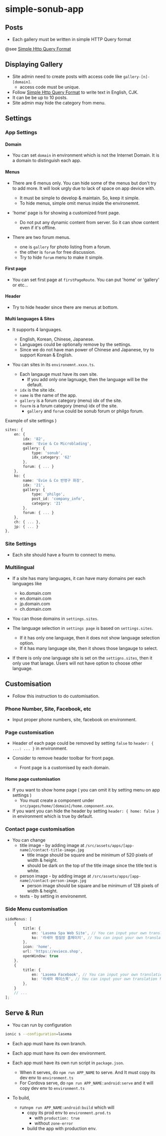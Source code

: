# simple-sonub-app

## Posts

* Each gallery must be written in simple HTTP Query format

@see [Simple Http Query Format](https://docs.google.com/document/d/1nOEJVDilLbF0sNCkkRGcDwdT3rDLZp3h59oQ77BIdp4/edit#heading=h.3pfuj3qawphf)

## Displaying Gallery

* Site admin need to create posts with access code like `gallery-[n]-[domain]`.
  * access code must be unique.
* Follow [Simple Http Query Format](https://docs.google.com/document/d/1nOEJVDilLbF0sNCkkRGcDwdT3rDLZp3h59oQ77BIdp4/edit#heading=h.3pfuj3qawphf) to write text in English, CJK.
* It can be be up to 10 posts.
* Site admin may hide the category from menu.

## Settings

### App Settings

#### Domain

* You can set `domain` in environment which is not the Internet Domain.
  It is a domain to distinguish each app.

#### Menus

* There are 6 menus only. You can hide some of the menus but don't try to add more. It will look urgly due to lack of space on app device with.
  * It must be simple to develop & maintain. So, keep it simple.
  * To hide menus, simple omit menus inside the environemnt.

* 'home' page is for showing a customized front page.
  * Do not put any dynamic content from server. So it can show content even if it's offline.

* There are two forum menus.
  * one is `gallery` for photo listing from a forum.
  * the other is `forum` for free discussion.
  * Try to hide `forum` menu to make it simple.

#### First page

* You can set first page at `firstPageRoute`.
    You can put 'home' or 'gallery' or etc...

#### Header

* Try to hide header since there are menus at bottom.

#### Multi languages & Sites

* It supports 4 languages.
  * English, Korean, Chinese, Japanese.
  * Languages could be optionally remove by the settings.
  * Since we do not have man power of Chinese and Japanese, try to support Korean & English.

* You can sites in its `environemnt.xxxx.ts`.
  * Each langauge must have its own site.
    * If you add only one lagnuage, then the language will be the default.
  * `idx` is the site idx.
  * `name` is the name of the app.
  * `gallery` is a forum category (menu) idx of the site.
  * `fourm` is a forum category (menu) idx of the site.
    * `gallery` and `forum` could be sonub forum or philgo forum.

Example of site settings )

```` ts
sites: {
    en: {
        idx: '82',
        name: 'Evie & Co Microblading',
        gallery: {
            type: 'sonub',
            idx_category: '62'
        },
        forum: { ... }
    },
    ko: {
        name: 'Evie & Co 반영구 화장',
        idx: '21',
        gallery: {
            type: 'philgo',
            post_id: 'company_info',
            category: '21'
        },
        forum: { ... }
    },
    ch: { ... },
    jp: { ... }
},
````

### Site Settings

* Each site should have a fourm to connect to menu.

### Multilingual

* If a site has many languages, it can have many domains per each languages like
  * ko.domain.com
  * en.domain.com
  * jp.domain.com
  * ch.domain.com

* You can those domains in `settings.sites`.
* The language selection in `settings page` is based on `settings.sites`.
  * If it has only one language, then it does not show language selection option.
  * If it has many language site, then it shows those langauge to select.

* If there is only one language site is set on the `settigns.sites`,
  then it only use that lanage.
  Users will not have option to choose other language.

## Customisation

* Follow this instruction to do customisation.

### Phone Number, Site, Facebook, etc

* Input proper phone numbers, site, facebook on environment.

### Page customisation

* Header of each page could be removed by setting `false` to `header: { ...: ... }` in environment.

* Consider to remove header toolbar for front page.
  * Front page is a customised by each domain.

#### Home page customisation

* If you want to show home page ( you can omit it by setting menu on app settings )
  * You must create a component under `src/pages/home/[domain]/home.component.xxx`.
* If you want you can hide the header by setting `header: { home: false }` in environment which is true by default.

### Contact page customisation

* You can change
  * title image - by adding image at `/src/assets/apps/[app-name]/contact-title-image.jpg`
    * title image should be square and  be minimum of 520 pixels of width & height.
    * should be dark on the top of the title image since the title text is white.
  * person image - by adding image at `/src/assets/apps/[app-name]/contact-person-image.jpg`
    * person image should be square and  be minimum of 128 pixels of width & height.
  * texts - by setting in environemnt.

### Side Menu customisation

```` ts
sideMenus: [
    {
        title: {
            en: 'Lasema Spa Web Site', // You can input your own translation for menu.
            ko: '라세마 찜질방 홈페이지', // You can input your own translation for menu.
        },
        icon: 'home',
        url: 'https://evieco.shop',
        openWindow: true
    },
    {
        title: {
            en: 'Lasema Facebook', // You can input your own translation for menu.
            ko: '라세마 페이스북', // You can input your own translation for menu.
        },
    }
    // ...
];
````

## Serve & Run

* You can run by configuration

```` sh
ionic s --configuration=lasema
````

* Each app must have its own branch.
* Each app must have its own dev environment.
* Each app must have its own run script in `package.json`.
  * When it serves, do `npm run APP_NAME` to serve. And It must copy its dev env to `environment.ts`
  * For Cordova serve, do `npm run APP_NAME:android:serve` and it will copy dev env to `environment.ts`
  
* To build,
  * run`npm run APP_NAME:android:build` which will
    * copy its prod env to `environment.prod.ts`
      * with `production: true`
      * without `zone-error`
    * build the app with production env.
